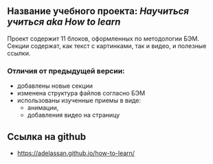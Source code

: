 ## Название учебного проекта: *Научиться учиться aka How to learn* <br/>
Проект содержит 11 блоков, оформленных по методологии БЭМ. <br/>
Секции содержат, как текст с картинками, так и видео, и полезные ссылки.

### Отличия от предыдущей версии:
* добавлены новые секции
* изменена структура файлов согласно БЭМ
* использованы изученные приемы в виде:
  * анимации,
  * добавления видео на страницу

## Cсылка на github
* https://adelassan.github.io/how-to-learn/


